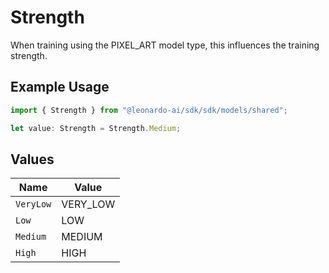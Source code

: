 # Strength

When training using the PIXEL_ART model type, this influences the training strength.

## Example Usage

```typescript
import { Strength } from "@leonardo-ai/sdk/sdk/models/shared";

let value: Strength = Strength.Medium;
```

## Values

| Name      | Value     |
| --------- | --------- |
| `VeryLow` | VERY_LOW  |
| `Low`     | LOW       |
| `Medium`  | MEDIUM    |
| `High`    | HIGH      |